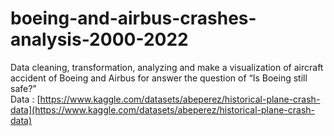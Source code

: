 # boeing-and-airbus-crashes-analysis-2000-2022
Data cleaning, transformation, analyzing and make a visualization of aircraft accident of Boeing and Airbus for answer the question of “Is Boeing still safe?”  
Data : [https://www.kaggle.com/datasets/abeperez/historical-plane-crash-data](https://www.kaggle.com/datasets/abeperez/historical-plane-crash-data)
